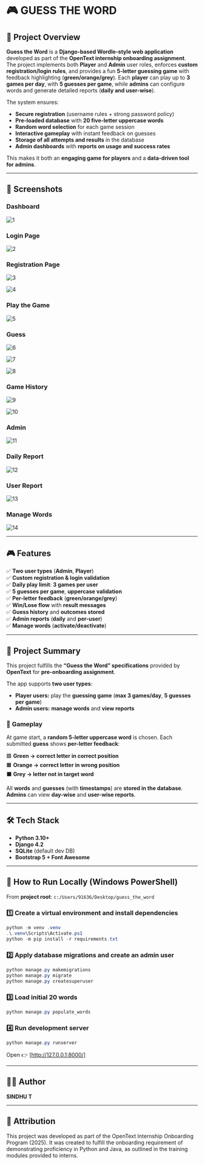 # 🎮 **GUESS THE WORD** 

## 📌 **Project Overview**

**Guess the Word** is a **Django-based Wordle-style web application** developed as part of the **OpenText internship onboarding assignment**.  
The project implements both **Player** and **Admin** user roles, enforces **custom registration/login rules**, and provides a fun **5-letter guessing game** with feedback highlighting (**green/orange/grey**). Each **player** can play up to **3 games per day**, with **5 guesses per game**, while **admins** can configure words and generate detailed reports (**daily and user-wise**). 

The system ensures:
- **Secure registration** (username rules + strong password policy)  
- **Pre-loaded database** with **20 five-letter uppercase words**  
- **Random word selection** for each game session  
- **Interactive gameplay** with instant feedback on guesses  
- **Storage of all attempts and results** in the database  
- **Admin dashboards** with **reports on usage and success rates**  

This makes it both an **engaging game for players** and a **data-driven tool for admins**.

---

## 📸 **Screenshots**

### **Dashboard**
![1](https://github.com/user-attachments/assets/0b542083-cc52-4719-af31-49b0855ed7e7)

### **Login Page**
![2](https://github.com/user-attachments/assets/1cce3faa-ebe8-461c-bfb3-fc1580e8f0e2)

### **Registration Page**
![3](https://github.com/user-attachments/assets/17eb7869-1f09-40d7-bc4d-9fa501517f7e)

![4](https://github.com/user-attachments/assets/fb37a484-d223-4571-9d08-11d44cea575d)

### **Play the Game**
![5](https://github.com/user-attachments/assets/017635ab-e11d-4867-bc5f-6c43edf710e2)

### **Guess**
![6](https://github.com/user-attachments/assets/f2acc6ed-fe4a-46cd-8ffa-2712bf96beef)

![7](https://github.com/user-attachments/assets/bda8e12f-bc24-4559-a61d-4d908917044d)

![8](https://github.com/user-attachments/assets/fe3f7aac-d497-4146-9ec5-fd2264c89d59)

### **Game History**
![9](https://github.com/user-attachments/assets/5289f6c6-c455-450f-b78b-97e2dbc20efe)

![10](https://github.com/user-attachments/assets/fd5ed688-7cea-4283-ada3-18d4ae873d1d)

### **Admin**
![11](https://github.com/user-attachments/assets/1d26f0f5-ceca-4b8e-acd5-8ead52bad477)

### **Daily Report**
![12](https://github.com/user-attachments/assets/c3438150-023f-42bf-811e-108e48a0a197)

### **User Report**
![13](https://github.com/user-attachments/assets/0aa0d3e4-fff3-4d26-9696-6d882476c29b)

### **Manage Words**
![14](https://github.com/user-attachments/assets/09f9f621-e813-4e12-be6d-1c4db6408b67)

---

## 🎮 **Features**

✅ **Two user types** (**Admin**, **Player**)  
✅ **Custom registration & login validation**  
✅ **Daily play limit**: **3 games per user**  
✅ **5 guesses per game**, **uppercase validation**  
✅ **Per-letter feedback** (**green/orange/grey**)  
✅ **Win/Lose flow** with **result messages**  
✅ **Guess history** and **outcomes stored**  
✅ **Admin reports** (**daily** and **per-user**)  
✅ **Manage words** (**activate/deactivate**)  
  
---

## 📖 **Project Summary**

This project fulfills the **“Guess the Word” specifications** provided by **OpenText** for **pre-onboarding assignment**.  

The app supports **two user types**:
- **Player users:** play the **guessing game** (**max 3 games/day**, **5 guesses per game**)  
- **Admin users:** **manage words** and **view reports**  

### 🎯 **Gameplay**
At game start, a **random 5-letter uppercase word** is chosen. Each submitted **guess** shows **per-letter feedback**:

🟩 **Green → correct letter in correct position**  
🟧 **Orange → correct letter in wrong position**  
⬛ **Grey → letter not in target word**  

All **words** and **guesses** (with **timestamps**) are **stored in the database**.  
**Admins** can view **day-wise** and **user-wise reports**.

---

## 🛠 **Tech Stack**
- **Python 3.10+**  
- **Django 4.2**  
- **SQLite** (default dev DB)  
- **Bootstrap 5 + Font Awesome**  

---

## 🚀 **How to Run Locally (Windows PowerShell)**

From **project root**: `c:/Users/91636/Desktop/guess_the_word`

### 1️⃣ **Create a virtual environment and install dependencies**
```powershell
python -m venv .venv
.\.venv\Scripts\Activate.ps1
python -m pip install -r requirements.txt
```

### 2️⃣ Apply database migrations and create an admin user
```powershell
python manage.py makemigrations
python manage.py migrate
python manage.py createsuperuser
```

### 3️⃣ Load initial 20 words
```powershell
python manage.py populate_words
```

### 4️⃣ Run development server
```powershell
python manage.py runserver
```

Open 👉 [http://127.0.0.1:8000/]

---

## 👩‍💻 Author
**SINDHU T**

---

## 📜 Attribution

This project was developed as part of the OpenText Internship Onboarding Program (2025).
It was created to fulfill the onboarding requirement of demonstrating proficiency in Python and Java, as outlined in the training modules provided to interns.









